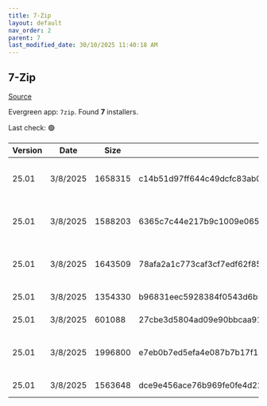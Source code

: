 ```yaml
---
title: 7-Zip
layout: default
nav_order: 2
parent: 7
last_modified_date: 30/10/2025 11:40:18 AM
---
```


## 7-Zip

[Source](https://www.7-zip.org/)

Evergreen app: `7zip`. Found **7** installers.

Last check: 🟢

| Version | Date     | Size    | Sha256                                                           | Architecture | InstallerType | Type | URI                                                                                                                                            |
| ------- | -------- | ------- | ---------------------------------------------------------------- | ------------ | ------------- | ---- | ---------------------------------------------------------------------------------------------------------------------------------------------- |
| 25.01   | 3/8/2025 | 1658315 | c14b51d97ff644c49dcfc83ab000537ba806ebc7003359d7afc362e2af83f890 | ARM64        | Default       | exe  | [https://github.com/ip7z/7zip/releases/download/25.01/7z2501-arm.exe](https://github.com/ip7z/7zip/releases/download/25.01/7z2501-arm.exe)     |
| 25.01   | 3/8/2025 | 1588203 | 6365c7c44e217b9c1009e065daf9f9aa37454e64315b4aaa263f7f8f060755dc | ARM64        | Default       | exe  | [https://github.com/ip7z/7zip/releases/download/25.01/7z2501-arm64.exe](https://github.com/ip7z/7zip/releases/download/25.01/7z2501-arm64.exe) |
| 25.01   | 3/8/2025 | 1643509 | 78afa2a1c773caf3cf7edf62f857d2a8a5da55fb0fff5da416074c0d28b2b55f | x64          | Default       | exe  | [https://github.com/ip7z/7zip/releases/download/25.01/7z2501-x64.exe](https://github.com/ip7z/7zip/releases/download/25.01/7z2501-x64.exe)     |
| 25.01   | 3/8/2025 | 1354330 | b96831eec5928384f0543d6b57c1f802952a0f2668e662882c0a785a2b52fb3b | x86          | Default       | exe  | [https://github.com/ip7z/7zip/releases/download/25.01/7z2501.exe](https://github.com/ip7z/7zip/releases/download/25.01/7z2501.exe)             |
| 25.01   | 3/8/2025 | 601088  | 27cbe3d5804ad09e90bbcaa916da0d5c3b0be9462d0e0fb6cb54be5ed9030875 | x86          | Default       | exe  | [https://github.com/ip7z/7zip/releases/download/25.01/7zr.exe](https://github.com/ip7z/7zip/releases/download/25.01/7zr.exe)                   |
| 25.01   | 3/8/2025 | 1996800 | e7eb0b7ed5efa4e087b7b17f191797f7af5b7f442d1290c66f3a21777005ef57 | x64          | Default       | msi  | [https://github.com/ip7z/7zip/releases/download/25.01/7z2501-x64.msi](https://github.com/ip7z/7zip/releases/download/25.01/7z2501-x64.msi)     |
| 25.01   | 3/8/2025 | 1563648 | dce9e456ace76b969fe0fe4d228bf096662c11d2376d99a9210f6364428a94c4 | x86          | Default       | msi  | [https://github.com/ip7z/7zip/releases/download/25.01/7z2501.msi](https://github.com/ip7z/7zip/releases/download/25.01/7z2501.msi)             |
